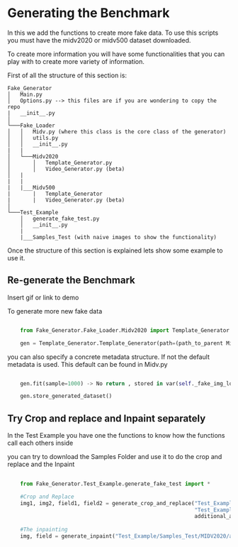 
# Generating the Benchmark

In this we add the functions to create more fake data. To use this scripts you must have the midv2020 or midv500 dataset downloaded.

To create more information you will have some functionalities that you can play with to create more variety of information.

First of all the structure of this section is:

```
Fake_Generator
│   Main.py
│   Options.py --> this files are if you are wondering to copy the repo
|   __init__.py    
│
└───Fake_Loader
│   │   Midv.py (where this class is the core class of the generator)
│   │   utils.py
│   │   __init__.py
|   |
│   └───Midv2020
│       │   Template_Generator.py
│       │   Video_Generator.py (beta)
│   |
|   |
|   |___Midv500
|       |   Template_Generator
|       |   Video_Generator.py (beta)
│   
└───Test_Example
    │   generate_fake_test.py
    │   __init__.py
    |
    |___Samples_Test (with naive images to show the functionality)
```

Once the structure of this section is explained lets show some example to use it.

## Re-generate the Benchmark

Insert gif or link to demo

To generate more new fake data 
```python

    from Fake_Generator.Fake_Loader.Midv2020 import Template_Generator

    gen = Template_Generator.Template_Generator(path=(path_to_parent Midv2020 folder ["/home/cboned/MIDV2020/dataset"]))


```

you can also specify a concrete metadata structure. If not the default metadata is used. This default can be found in Midv.py

```python

    gen.fit(sample=1000) -> No return , stored in var(self._fake_img_loader) 

    gen.store_generated_dataset()

```

## Try Crop and replace and Inpaint separately

In the Test Example you have one the functions to know how the functions call each others inside

you can try to download the Samples Folder and use it to do the crop and replace and the Inpaint

```python
    
    from Fake_Generator.Test_Example.generate_fake_test import *

    #Crop and Replace
    img1, img2, field1, field2 = generate_crop_and_replace("Test_Example/Samples_Test/MIDV2020/alb_id/images/00.jpg",
                                                           "Test_Example/Samples_Test/MIDV2020/aze_passport/images/01.jpg","Test_Example/Samples_Test/MIDV2020/alb_id/annotations/alb_id.json",
                                                           additional_annotation_path="Test_Example/Samples_Test/MIDV2020/aze_passport/annotations/aze_passport.json")
    
    #The inpainting
    img, field = generate_inpaint("Test_Example/Samples_Test/MIDV2020/alb_id/images/00.jpg","Test_Example/Samples_Test/MIDV2020/alb_id/annotations/alb_id.json")


```